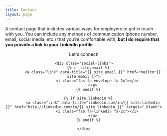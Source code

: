 ```yaml
---
title: Contact
layout: page
---
```


<link rel="stylesheet" href="https://use.fontawesome.com/releases/v5.2.0/css/all.css" integrity="sha384-hWVjflwFxL6sNzntih27bfxkr27PmbbK/iSvJ+a4+0owXq79v+lsFkW54bOGbiDQ" crossorigin="anonymous">


A contact page that includes various ways for employers to get in touch with you. You can include any methods of communication (phone number, email, social media, etc.) that you’re comfortable with, <b>but I do require that you provide a link to your LinkedIn profile</b>.

<center>
	<p>Let's connect!</p>

	<div class="social-links">
	    {% if site.email %}
	        <a class="link" data-title="{{ site.email }}" href="mailto:{{ site.email }}">
	            <i class="fas fa-envelope fa-2x"></i>
	        </a>
	    {% endif %}

	    {% if site.linkedin %}
	        <a class="link" data-title="linkedin.com/in/{{ site.linkedin }}" href="http://linkedin.com/in/{{ site.linkedin }}" target="_blank">
	            <i class="fab fa-linkedin fa-2x"></i>
	        </a>
	    {% endif %}

	</div>
</center>